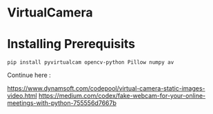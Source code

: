 # VirtualCamera


# Installing Prerequisits

```
pip install pyvirtualcam opencv-python Pillow numpy av
```

Continue here :

https://www.dynamsoft.com/codepool/virtual-camera-static-images-video.html
https://medium.com/codex/fake-webcam-for-your-online-meetings-with-python-755556d7667b
